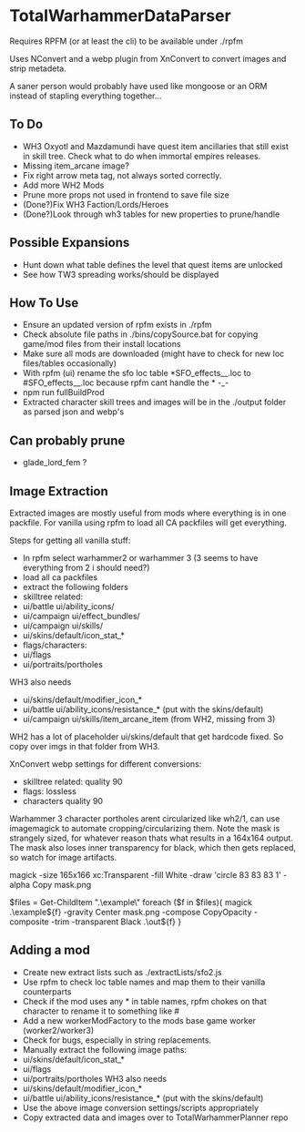 # TotalWarhammerDataParser
 
Requires RPFM (or at least the cli) to be available under ./rpfm

Uses NConvert and a webp plugin from XnConvert to convert images and strip metadeta.

A saner person would probably have used like mongoose or an ORM instead of stapling everything together...

## To Do
- WH3 Oxyotl and Mazdamundi have quest item ancillaries that still exist in skill tree. Check what to do when immortal empires releases.
- Missing item_arcane image?
- Fix right arrow meta tag, not always sorted correctly.
- Add more WH2 Mods
- Prune more props not used in frontend to save file size
- (Done?)Fix WH3 Faction/Lords/Heroes
- (Done?)Look through wh3 tables for new properties to prune/handle

## Possible Expansions
- Hunt down what table defines the level that quest items are unlocked
- See how TW3 spreading works/should be displayed

## How To Use
- Ensure an updated version of rpfm exists in ./rpfm
- Check absolute file paths in ./bins/copySource.bat for copying game/mod files from their install locations
- Make sure all mods are downloaded (might have to check for new loc files/tables occasionally)
- With rpfm (ui) rename the sfo loc table *SFO_effects__.loc to #SFO_effects__.loc because rpfm cant handle the * -_-
- npm run fullBuildProd
- Extracted character skill trees and images will be in the ./output folder as parsed json and webp's

## Can probably prune
- glade_lord_fem ?

## Image Extraction
Extracted images are mostly useful from mods where everything is in one packfile. For vanilla using rpfm to load all CA packfiles will get everything.

Steps for getting all vanilla stuff:
- In rpfm select warhammer2 or warhammer 3 (3 seems to have everything from 2 i should need?)
- load all ca packfiles
- extract the following folders
- skilltree related:
- ui/battle ui/ability_icons/
- ui/campaign ui/effect_bundles/
- ui/campaign ui/skills/
- ui/skins/default/icon_stat_*
- flags/characters:
- ui/flags
- ui/portraits/portholes

WH3 also needs
- ui/skins/default/modifier_icon_*
- ui/battle ui/ability_icons/resistance_* (put with the skins/default)
- ui/campaign ui/skills/item_arcane_item (from WH2, missing from 3)

WH2 has a lot of placeholder ui/skins/default that get hardcode fixed. So copy over imgs in that folder from WH3.

XnConvert webp settings for different conversions:
- skilltree related: quality 90
- flags: lossless
- characters quality 90

Warhammer 3 character portholes arent circularized like wh2/1, can use imagemagick to automate cropping/circularizing them. Note the mask is strangely sized, for whatever reason thats what results in a 164x164 output. The mask also loses inner transparency for black, which then gets replaced, so watch for image artifacts.

magick -size 165x166 xc:Transparent -fill White -draw 'circle 83 83 83 1' -alpha Copy mask.png

$files = Get-ChildItem ".\example\"
foreach ($f in $files){
magick .\example\${f} -gravity Center mask.png -compose CopyOpacity -composite -trim -transparent Black .\out\${f}
}


## Adding a mod
- Create new extract lists such as ./extractLists/sfo2.js
- Use rpfm to check loc table names and map them to their vanilla counterparts
- Check if the mod uses any * in table names, rpfm chokes on that character to rename it to something like #
- Add a new workerModFactory to the mods base game worker (worker2/worker3)
- Check for bugs, especially in string replacements.
- Manually extract the following image paths: 
- ui/skins/default/icon_stat_*
- ui/flags
- ui/portraits/portholes
WH3 also needs
- ui/skins/default/modifier_icon_*
- ui/battle ui/ability_icons/resistance_* (put with the skins/default)
- Use the above image conversion settings/scripts appropriately
- Copy extracted data and images over to TotalWarhammerPlanner repo
